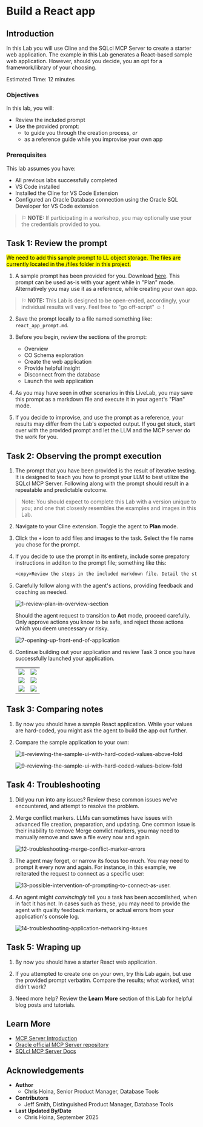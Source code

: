# Build a React app

## Introduction

In this Lab you will use Cline and the SQLcl MCP Server to create a starter web application. The example in this Lab generates a React-based sample web application. However, should you decide, you an opt for a framework/library of your choosing.

Estimated Time: 12 minutes

### Objectives

In this lab, you will:
* Review the included prompt
* Use the provided prompt:
  * to guide you through the creation process, *or*
  * as a reference guide while you improvise your own app

### Prerequisites 

This lab assumes you have:
* All previous labs successfully completed
* VS Code installed
* Installed the Cline for VS Code Extension
* Configured an Oracle Database connection using the Oracle SQL Developer for VS Code extension

<p></p>

> &#9872; **NOTE:** If participating in a workshop, you may optionally use your the credentials provided to you.

## Task 1: Review the prompt

<mark>We need to add this sample prompt to LL object storage. The files are currently located in the /files folder in this project.</mark>

1. A sample prompt has been provided for you. Download [here](link_LiveLabs_Object_storage). This prompt can be used as-is with your agent while in "Plan" mode. Alternatively you may use it as a reference, while creating your own app. 

> &#9872; **NOTE:** This Lab is designed to be open-ended, accordingly, your individual results will vary. Feel free to "go off-script" &#9786; !


2. Save the prompt locally to a file named something like: `react_app_prompt.md`. 

3. Before you begin, review the sections of the prompt: 

   - Overview
   - CO Schema exploration
   - Create the web application
   - Provide helpful insight
   - Disconnect from the database
   - Launch the web application

4. As you may have seen in other scenarios in this LiveLab, you may save this prompt as a markdown file and execute it in your agent's "Plan" mode. 

5. If you decide to improvise, and use the prompt as a reference, your results may differ from the Lab's expected output. If you get stuck, start over with the provided prompt and let the LLM and the MCP server do the work for you.

## Task 2: Observing the prompt execution

1. The prompt that you have been provided is the result of iterative testing. It is designed to teach you how to prompt your LLM to best utilize the SQLcl MCP Server. Following along with the prompt should result in a repeatable and predictable outcome. 

> Note: You should expect to complete this Lab with a version unique to you; and one that closesly resembles the examples and images in this Lab.

2. Navigate to your Cline extension. Toggle the agent to **Plan** mode. 

3. Click the `+` icon to add files and images to the task. Select the file name you chose for the prompt. 

4. If you decide to use the prompt in its entirety, include some prepatory instructions in additon to the prompt file; something like this:

    ```txt
    <copy>Review the steps in the included markdown file. Detail the steps you intend to take to achieve the desired outcome. And await for my approval before proceeding.</copy>
    ```

5. Carefully follow along with the agent's actions, providing feedback and coaching as needed. 

    ![1-review-plan-in-overview-section](./images/lab-5/1-review-plan-in-overview-section.png " ")

   Should the agent request to transition to **Act** mode, proceed carefully. Only approve actions you know to be safe, and reject those actions which you deem unecessary or risky.

      ![7-opening-up-front-end-of-application](./images/lab-5/7-opening-up-front-end-of-application.png " ")

6. Continue building out your application and review Task 3 once you have successfully launched your application.

    | | | 
    | -- | -- | 
    | ![](./images/lab-5/2-agent-summary-plan-for-overview.png " ") | ![](./images/lab-5/3-agent-response-for-exploring-co-schema.png " ")|
    | ![](./images/lab-5/4-example-of-agent-exploring-co-schema.png " ") | ![](./images/lab-5/5-approve-make-directory-for-react-app.png " ")|
    |![](./images/lab-5/6-approve-to-create-app-jsx-file.png " ")|![](./images/lab-5/6-approve-to-create-app-jsx-file.png " ")|

## Task 3: Comparing notes

1. By now you should have a sample React application. While your values are hard-coded, you might ask the agent to build the app out further.

2. Compare the sample application to your own:

   ![8-reviewing-the-sample-ui-with-hard-coded-values-above-fold](./images/lab-5/8-reviewing-the-sample-ui-with-hard-coded-values-above-fold.png " ")

   ![9-reviewing-the-sample-ui-with-hard-coded-values-below-fold](./images/lab-5/9-reviewing-the-sample-ui-with-hard-coded-values-below-fold.png " ")

## Task 4: Troubleshooting

1. Did you run into any issues? Review these common issues we've encountered, and attempt to resolve the problem.

2. Merge conflict markers. LLMs can sometimes have issues with advanced file creation, preparation, and updating. One common issue is their inability to remove Merge convlict markers, you may need to manually remove and save a file every now and again. 

   ![12-troubleshooting-merge-conflict-marker-errors](./images/lab-5/12-troubleshooting-merge-conflict-marker-errors.png " ")

3. The agent may forget, or narrow its focus too much. You may need to prompt it every now and again. For instance, in this example, we reiterated the request to connect as a specific user: 

   ![13-possible-intervention-of-prompting-to-connect-as-user.](./images/lab-5/13-possible-intervention-of-prompting-to-connect-as-user.png " ")

4. An agent might *convincingly* tell you a task has been accomlished, when in fact it has not. In cases such as these, you may need to provide the agent with quality feedback markers, or actual errors from your application's console log. 

   ![14-troubleshooting-application-networking-issues](./images/lab-5/14-troubleshooting-application-networking-issues.png " ")

## Task 5: Wraping up

1. By now you should have a starter React web application. 

2. If you attempted to create one on your own, try this Lab again, but use the provided prompt verbatim. Compare the results; what worked, what didn't work? 

3. Need more help? Review the **Learn More** section of this Lab for helpful blog posts and tutorials. 

## Learn More

* [MCP Server Introduction](https://blogs.oracle.com/database/post/introducing-mcp-server-for-oracle-database) 
* [Oracle official MCP Server repository](https://github.com/oracle/mcp/tree/main)
* [SQLcl MCP Server Docs](https://docs.oracle.com/en/database/oracle/sql-developer-command-line/25.2/sqcug/using-oracle-sqlcl-mcp-server.html)

## Acknowledgements
* **Author**<ul><li>Chris Hoina, Senior Product Manager, Database Tools</li></ul>
* **Contributors**<ul><li>Jeff Smith, Distinguished Product Manager, Database Tools</li></ul>
* **Last Updated By/Date**<ul><li>Chris Hoina, September 2025</li></ul>
